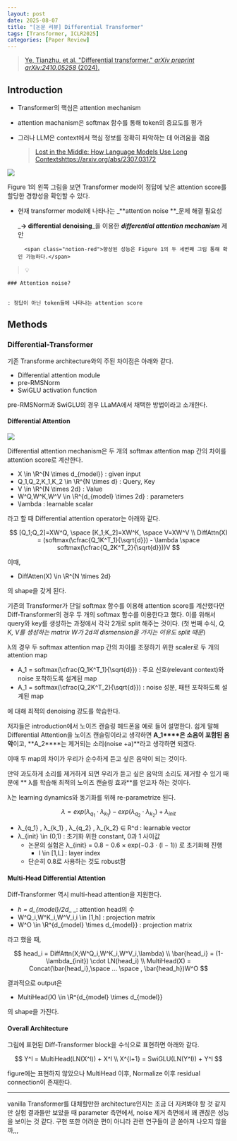 ```yaml
---
layout: post
date: 2025-08-07
title: "[논문 리뷰] Differential Transformer"
tags: [Transformer, ICLR2025]
categories: [Paper Review]
---
```


> [Ye, Tianzhu, et al. "Differential transformer." ](https://arxiv.org/abs/2410.05258)[_arXiv preprint arXiv:2410.05258_](https://arxiv.org/abs/2410.05258)[ (2024).](https://arxiv.org/abs/2410.05258)



## Introduction

- Transformer의 핵심은 attention mechanism
- attention machanism은 softmax 함수를 통해 token의 중요도를 평가
- 그러나 LLM은 context에서 핵심 정보를 정확히 파악하는 데 어려움을 겪음

	> [Lost in the Middle: How Language Models Use Long Contextshttps://arxiv.org/abs/2307.03172](https://arxiv.org/abs/2307.03172)


![](https://prod-files-secure.s3.us-west-2.amazonaws.com/542b861c-36a8-4051-84e5-8804b6728dba/9083ea56-691a-4752-ae26-47f403431ac8/image.png?X-Amz-Algorithm=AWS4-HMAC-SHA256&X-Amz-Content-Sha256=UNSIGNED-PAYLOAD&X-Amz-Credential=ASIAZI2LB466SOO4U3BZ%2F20250920%2Fus-west-2%2Fs3%2Faws4_request&X-Amz-Date=20250920T170102Z&X-Amz-Expires=3600&X-Amz-Security-Token=IQoJb3JpZ2luX2VjEHUaCXVzLXdlc3QtMiJGMEQCIFbZiFnKu67Wr4%2FLKcs%2FLIh3TncELNaLjn1gGLOJ41qiAiB0dGmINVure%2BJlIwK170S1%2BtwVzqpnVI7kiXZ3ulOrVSqIBAju%2F%2F%2F%2F%2F%2F%2F%2F%2F%2F8BEAAaDDYzNzQyMzE4MzgwNSIMM5cFik0BHkcu5R5xKtwDoCJTXo34nYmbizKfbAxumGUWmc0dxok24zZ%2BoykWH49HQzHa1ho5fS%2Fy5y18PtSTqkcLpi2zE9MGffXpKoveHCKwcbzq7sgmq%2FXSjpeu1qWaCCWBtRMMjbLJ%2BbgL5GARhSpzTISIUBO6%2BD3d25ywsAzW0aWTOHYWighfof0vC7CtGzt13UA%2BSbTE9%2BZ7z0iITtU9DfY5S1JfDXvApsDAFnEy9fPpMualxTeacKYZcS7Kar1il5LgszUWzcgB%2FUowU%2FeMB3ieEHsthmTYBfBMEwQvForF%2B1yGchPqz5V6rorLGpnPi4LcJjGXqy2VyJKU2ZJQ15bqv6XsFiz8dLAKye0eqLNrsDGiVN7sblW4%2FV8NsPmFAtjGcnYY36vo8D7Zj3dAT9iOL%2F7xjGb2kRRL3f6MWCCeChDbH1lG48wQAovoTzxfliXYdM3BaKBqp1wxWXWvhiAzQJz4PuUimkcZkFd9ZL0N5eij95Apu10%2FRrb7sEJFlJdgIy54gsEBCcfgJRqczfc6eEXlupRbtarDZMybEaNj7m7sGsM9Md818gNwRgVhL7AVWw3eh6x8%2Fr6rS1NXU%2BtURWiw0exw%2FFa%2B9FVSdQNrHYWgoJv9vPm9PgWET6T%2FO4uSbm9bU%2BQwq8y6xgY6pgHHEfL4%2FEBKKRmUm%2FTULSD%2BO45vizAAzk0DdE1BH%2BdO7DaoKH%2FoThT94%2FOVE5CkH44jTcsZsGHaB3wrZ%2BwaMiw7%2FkMf6Vl%2BxCLvz2ja5hUq2%2FFOA5nddchh%2FnKAmmwFde2IddOrI7MJtUo7vAKBNcnkaalN6lgY0oomY4JgUukhSTMoxMyW1Pr6KUb5X%2BFDDUMsmIBkgk0t%2BmOdY3kXK3%2BOAZuiGSD3&X-Amz-Signature=05312b817aeacccbb338e722a480ef3ece574eb69e71332db7738cb50b71c5a9&X-Amz-SignedHeaders=host&x-amz-checksum-mode=ENABLED&x-id=GetObject)


Figure 1의 왼쪽 그림을 보면 Transformer model이 정답에 낮은 attention score를 할당한 경향성을 확인할 수 있다.

- 현재 transformer model에 나타나는 _**attention noise **_문제 해결 필요성

	_**→ differential denoising**_을 이용한 _**differential attention mechanism**_ 제안


		<span class="notion-red">향상된 성능은 Figure 1의 두 세번째 그림 통해 확인 가능하다.</span>


> 💡 


	### Attention noise?


	: 정답이 아닌 token들에 나타나는 attention score



## Methods



### Differential-Transformer


기존 Transforme architecture와의 주된 차이점은 아래와 같다.

- Differential attention module
- pre-RMSNorm
- SwiGLU activation function

pre-RMSNorm과 SwiGLU의 경우 LLaMA에서 채택한 방법이라고 소개한다.



#### Differential Attention


![](https://prod-files-secure.s3.us-west-2.amazonaws.com/542b861c-36a8-4051-84e5-8804b6728dba/116d70b2-1963-4810-9167-f4c7d8a06e8f/image.png?X-Amz-Algorithm=AWS4-HMAC-SHA256&X-Amz-Content-Sha256=UNSIGNED-PAYLOAD&X-Amz-Credential=ASIAZI2LB466SOO4U3BZ%2F20250920%2Fus-west-2%2Fs3%2Faws4_request&X-Amz-Date=20250920T170102Z&X-Amz-Expires=3600&X-Amz-Security-Token=IQoJb3JpZ2luX2VjEHUaCXVzLXdlc3QtMiJGMEQCIFbZiFnKu67Wr4%2FLKcs%2FLIh3TncELNaLjn1gGLOJ41qiAiB0dGmINVure%2BJlIwK170S1%2BtwVzqpnVI7kiXZ3ulOrVSqIBAju%2F%2F%2F%2F%2F%2F%2F%2F%2F%2F8BEAAaDDYzNzQyMzE4MzgwNSIMM5cFik0BHkcu5R5xKtwDoCJTXo34nYmbizKfbAxumGUWmc0dxok24zZ%2BoykWH49HQzHa1ho5fS%2Fy5y18PtSTqkcLpi2zE9MGffXpKoveHCKwcbzq7sgmq%2FXSjpeu1qWaCCWBtRMMjbLJ%2BbgL5GARhSpzTISIUBO6%2BD3d25ywsAzW0aWTOHYWighfof0vC7CtGzt13UA%2BSbTE9%2BZ7z0iITtU9DfY5S1JfDXvApsDAFnEy9fPpMualxTeacKYZcS7Kar1il5LgszUWzcgB%2FUowU%2FeMB3ieEHsthmTYBfBMEwQvForF%2B1yGchPqz5V6rorLGpnPi4LcJjGXqy2VyJKU2ZJQ15bqv6XsFiz8dLAKye0eqLNrsDGiVN7sblW4%2FV8NsPmFAtjGcnYY36vo8D7Zj3dAT9iOL%2F7xjGb2kRRL3f6MWCCeChDbH1lG48wQAovoTzxfliXYdM3BaKBqp1wxWXWvhiAzQJz4PuUimkcZkFd9ZL0N5eij95Apu10%2FRrb7sEJFlJdgIy54gsEBCcfgJRqczfc6eEXlupRbtarDZMybEaNj7m7sGsM9Md818gNwRgVhL7AVWw3eh6x8%2Fr6rS1NXU%2BtURWiw0exw%2FFa%2B9FVSdQNrHYWgoJv9vPm9PgWET6T%2FO4uSbm9bU%2BQwq8y6xgY6pgHHEfL4%2FEBKKRmUm%2FTULSD%2BO45vizAAzk0DdE1BH%2BdO7DaoKH%2FoThT94%2FOVE5CkH44jTcsZsGHaB3wrZ%2BwaMiw7%2FkMf6Vl%2BxCLvz2ja5hUq2%2FFOA5nddchh%2FnKAmmwFde2IddOrI7MJtUo7vAKBNcnkaalN6lgY0oomY4JgUukhSTMoxMyW1Pr6KUb5X%2BFDDUMsmIBkgk0t%2BmOdY3kXK3%2BOAZuiGSD3&X-Amz-Signature=87fc1bdee51fff80df77f03f674733a639d2025e160a2b0280f3f0a7a2647b4c&X-Amz-SignedHeaders=host&x-amz-checksum-mode=ENABLED&x-id=GetObject)


Differential attention mechanism은 두 개의 softmax attention map 간의 차이를 attention score로 계산한다.

- X \in \R^{N \times d\_{model}} : given input
- Q\_1,Q\_2,K\_1,K\_2 \in \R^{N \times d} : Query, Key
- V \in \R^{N \times 2d} : Value
- W^Q,W^K,W^V \in \R^{d\_{model} \times 2d} : parameters
- \lambda : learnable scalar

라고 할 때 Differential attention operator는 아래와 같다.


$$
[Q_1;Q_2]=XW^Q, \space [K_1;K_2]=XW^K, \space V=XW^V \\
DiffAttn(X) = (softmax(\cfrac{Q_1K^T_1}{\sqrt{d}}) - \lambda \space softmax(\cfrac{Q_2K^T_2}{\sqrt{d}}))V
$$


이때,

- DiffAtten(X) \in \R^{N \times 2d}

의 shape을 갖게 된다.


기존의 Transformer가 단일 softmax 함수를 이용해 attention score를 계산했다면 Diff-Transformer의 경우 두 개의 softmax 함수를 이용한다고 했다. 이를 위해서 query와 key를 생성하는 과정에서 각각 2개로 split 해주는 것이다. <span class="notion-red">(첫 번째 수식, </span><span class="notion-red">_Q, K, V를 생성하는 matrix W가 2d의 dismension을 가지는 이유도 split 때문_</span><span class="notion-red">)</span>


 λ의 경우 두 softmax attention map 간의 차이를 조정하기 위한 scaler로 두 개의 attention map

- A\_1 = softmax(\cfrac{Q\_1K^T\_1}{\sqrt{d}}) : 주요 신호(relevant context)와 noise 포착하도록 설계된 map
- A\_1 = softmax(\cfrac{Q\_2K^T\_2}{\sqrt{d}}) : noise 성분, 패턴 포착하도록 설계된 map 

에 대해 최적의 denoising 강도를 학습한다.


저자들은 introduction에서 노이즈 캔슬링 헤드폰을 예로 들어 설명한다. 쉽게 말해 Differential Attention을 노이즈 캔슬링이라고 생각하면 **A\_1****은 소음이 포함된 음악**이고, **A\_2****는 제거되는 소리(noise +a)**라고 생각하면 되겠다. 


이때 두 map의 차이가 우리가 순수하게 듣고 싶은 음악이 되는 것이다. 


만약 과도하게 소리를 제거하게 되면 우리가 듣고 싶은 음악의 소리도 제거할 수 있기 때문에 ** λ를 학습해 최적의 노이즈 캔슬링 효과**를 얻고자 하는 것이다.


λ는 learning dynamics와 동기화를 위해 re-parametrize 된다.


$$
\lambda = exp(\lambda_{q_1} \cdot \lambda_{k_1}) - exp(\lambda_{q_2} \cdot \lambda_{k_2}) + \lambda_{init}
$$

- λ\_{q\_1} , λ\_{k\_1} , λ\_{q\_2} , λ\_{k\_2} ∈ R^d : learnable vector
- λ\_{init} \in (0,1) : 초기화 위한 constant, 0과 1 사이값
	- 논문의 실험은 λ\_{init} = 0.8 − 0.6 × exp(−0.3 · (l − 1)) 로 초기화해 진행
		- l \in [1,L] : layer index
	- 단순히 0.8로 사용하는 것도 robust함


#### **Multi-Head Differential Attention**


Diff-Transformer 역시 multi-head attention을 지원한다.

- _h = d\_{model}/2d__ _: attention head의 수
- W^Q\_i,W^K\_i,W^V\_i,i \in [1,h] : projection matrix
- W^O \in \R^{d\_{model} \times d\_{model}} : projection matrix

라고 했을 때,


$$
head_i = DiffAttn(X;W^Q_i,W^K_i,W^V_i,\lambda) \\
\bar{head_i} = (1-\lambda_{init}) \cdot LN(head_i) \\
MultiHead(X) = Concat(\bar{head_i},\space ... \space , \bar{head_h})W^O
$$


결과적으로 output은

- MultiHead(X) \in \R^{d\_{model} \times d\_{model}}

의 shape을 가진다.



#### Overall Architecture


그림에 표현된 Diff-Transformer block을 수식으로 표현하면 아래와 같다.


$$
Y^l = MultiHead(LN(X^l)) + X^l \\
X^{l+1} = SwiGLU(LN(Y^l)) + Y^l
$$


figure에는 표현하지 않았으나 MultiHead 이후, Normalize 이후 residual connection이 존재한다.


---


vanilla Transformer를 대체할만한 architecture인지는 조금 더 지켜봐야 할 것 같지만 실험 결과들만 보았을 때 parameter 측면에서, noise 제거 측면에서 꽤 괜찮은 성능을 보이는 것 같다. 구현 또한 어려운 편이 아니라 관련 연구들이 곧 쏟아져 나오지 않을까,,,

